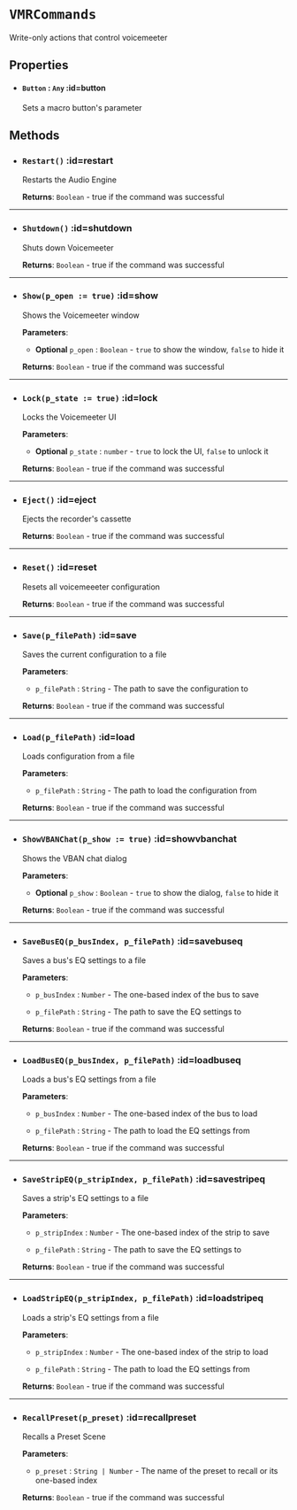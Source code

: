 # `VMRCommands`  <!-- {docsify-ignore-all} -->

  Write-only actions that control voicemeeter

## Properties
* #### `Button` : `Any` :id=button
  Sets a macro button's parameter

## Methods
* ### `Restart()` :id=restart
  Restarts the Audio Engine

  **Returns**: `Boolean` - true if the command was successful


______
* ### `Shutdown()` :id=shutdown
  Shuts down Voicemeeter

  **Returns**: `Boolean` - true if the command was successful


______
* ### `Show(p_open := true)` :id=show
  Shows the Voicemeeter window

  **Parameters**:
  - **Optional** `p_open` : `Boolean` - `true` to show the window, `false` to hide it

  **Returns**: `Boolean` - true if the command was successful


______
* ### `Lock(p_state := true)` :id=lock
  Locks the Voicemeeter UI

  **Parameters**:
  - **Optional** `p_state` : `number` - `true` to lock the UI, `false` to unlock it

  **Returns**: `Boolean` - true if the command was successful


______
* ### `Eject()` :id=eject
  Ejects the recorder's cassette

  **Returns**: `Boolean` - true if the command was successful


______
* ### `Reset()` :id=reset
  Resets all voicemeeeter configuration

  **Returns**: `Boolean` - true if the command was successful


______
* ### `Save(p_filePath)` :id=save
  Saves the current configuration to a file

  **Parameters**:
  - `p_filePath` : `String` - The path to save the configuration to

  **Returns**: `Boolean` - true if the command was successful


______
* ### `Load(p_filePath)` :id=load
  Loads configuration from a file

  **Parameters**:
  - `p_filePath` : `String` - The path to load the configuration from

  **Returns**: `Boolean` - true if the command was successful


______
* ### `ShowVBANChat(p_show := true)` :id=showvbanchat
  Shows the VBAN chat dialog

  **Parameters**:
  - **Optional** `p_show` : `Boolean` - `true` to show the dialog, `false` to hide it

  **Returns**: `Boolean` - true if the command was successful


______
* ### `SaveBusEQ(p_busIndex, p_filePath)` :id=savebuseq
  Saves a bus's EQ settings to a file

  **Parameters**:
  - `p_busIndex` : `Number` - The one-based index of the bus to save

  - `p_filePath` : `String` - The path to save the EQ settings to

  **Returns**: `Boolean` - true if the command was successful


______
* ### `LoadBusEQ(p_busIndex, p_filePath)` :id=loadbuseq
  Loads a bus's EQ settings from a file

  **Parameters**:
  - `p_busIndex` : `Number` - The one-based index of the bus to load

  - `p_filePath` : `String` - The path to load the EQ settings from

  **Returns**: `Boolean` - true if the command was successful


______
* ### `SaveStripEQ(p_stripIndex, p_filePath)` :id=savestripeq
  Saves a strip's EQ settings to a file

  **Parameters**:
  - `p_stripIndex` : `Number` - The one-based index of the strip to save

  - `p_filePath` : `String` - The path to save the EQ settings to

  **Returns**: `Boolean` - true if the command was successful


______
* ### `LoadStripEQ(p_stripIndex, p_filePath)` :id=loadstripeq
  Loads a strip's EQ settings from a file

  **Parameters**:
  - `p_stripIndex` : `Number` - The one-based index of the strip to load

  - `p_filePath` : `String` - The path to load the EQ settings from

  **Returns**: `Boolean` - true if the command was successful


______
* ### `RecallPreset(p_preset)` :id=recallpreset
  Recalls a Preset Scene

  **Parameters**:
  - `p_preset` : `String | Number` - The name of the preset to recall or its one-based index

  **Returns**: `Boolean` - true if the command was successful